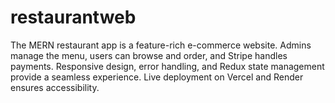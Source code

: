 # restaurantweb
The MERN restaurant app is a feature-rich e-commerce website. Admins manage the menu, users can browse and order, and Stripe handles payments. Responsive design, error handling, and Redux state management provide a seamless experience. Live deployment on Vercel and Render ensures accessibility.
